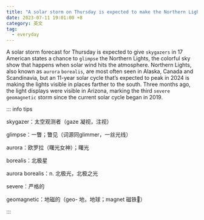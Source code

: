 ```yaml
---
title: "A solar storm on Thursday is expected to make the Northern Lights visible in 17 states"
date: 2023-07-11 19:01:00 +8
category: 英文
tag:
  - everyday
---
```


A solar storm forecast for Thursday is expected to give `skygazers` in 17 American states a chance to `glimpse` the Northern Lights, the colorful sky show that happens when solar wind hits the atmosphere. Northern Lights, also known as `aurora` `borealis`, are most often seen in Alaska, Canada and Scandinavia, but an 11-year solar cycle that’s expected to peak in 2024 is making the lights visible in places farther to the south. Three months ago, the light displays were visible in Arizona, marking the third `severe` `geomagnetic` storm since the current solar cycle began in 2019.

::: info tips

skygazer：太空观测者（gaze 凝视，注视）

glimpse：一瞥；瞥见（词源同glimmer，一丝光线）

aurora：欧罗拉（曙光女神）；曙光

borealis：北极星

aurora borealis：n. 北极光，北极之光

severe：严格的

geomagnetic：地磁的（geo- 地，地球；magnet 磁铁🧲）

:::
